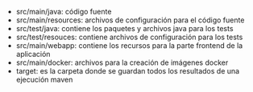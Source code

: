 
* src/main/java: código fuente 
* src/main/resources: archivos de configuración para el código fuente
* src/test/java: contiene los paquetes y archivos java para los tests
* src/test/resouces: contiene archivos de configuración para los tests
* src/main/webapp: contiene los recursos para la parte frontend de la aplicación
* src/main/docker: archivos para la creación de imágenes docker
* target: es la carpeta donde se guardan todos los resultados de una ejecución maven